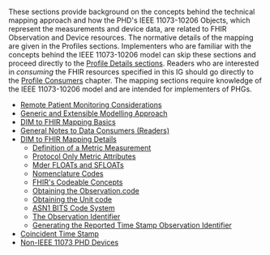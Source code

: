 
These sections provide background on the concepts behind the technical mapping approach and how the PHD's IEEE 11073-10206 Objects, which represent the measurements and device data, are related to FHIR Observation and Device resources. The normative details of the mapping are given in the Profiles sections. Implementers who are familiar with the concepts behind the IEEE 11073-10206 model can skip these sections and proceed directly to the [Profile Details sections](ProfilesOverview.html). Readers who are interested in *consuming* the FHIR resources specified in this IG should go directly to the [Profile Consumers](ProfileConsumers.html) chapter. The mapping sections require knowledge of the IEEE 11073-10206 model and are intended for implementers of PHGs.
<!-- https://stackoverflow.com/questions/27977078/how-do-i-reference-the-root-directory-of-my-site-and-why-wont-jekyll-render-so -->

 - [Remote Patient Monitoring Considerations](RemotePatientMonitoringConsiderations.html)
 - [Generic and Extensible Modelling Approach](GenericModel.html)
 - [DIM to FHIR Mapping Basics](DIMtoFHIRMapping.html)
 - [General Notes to Data Consumers (Readers)](GeneralNotestoConsumers.html)
 - [DIM to FHIR Mapping Details](DIMtoFHIRMappingDetails.html)
   - [Definition of a Metric Measurement](DefinitionMetricMsmt.html)
   - [Protocol Only Metric Attributes](MetricAttributesofNoInterest.html)
   - [Mder FLOATs and SFLOATs](MderFLOATsandSFLOATs.html)
   - [Nomenclature Codes](Nomenclaturecodes.html)
   - [FHIR's Codeable Concepts](CodeableConcepts.html)
   - [Obtaining the Observation.code](ObtainObservationCode.html)
   - [Obtaining the Unit code](ObtainUnitCode.html)
   - [ASN1 BITS Code System](ASN1BITsCodeSystem.html)
   - [The Observation Identifier](ObservationIdentifier.html)
   - [Generating the Reported Time Stamp Observation Identifier](GeneratingtheReportedTimeStampIdentifier.html)
 - [Coincident Time Stamp](CoincidentTimeStamp.html) 
 - [Non-IEEE 11073 PHD Devices](Non11073PHDDevices.html)

